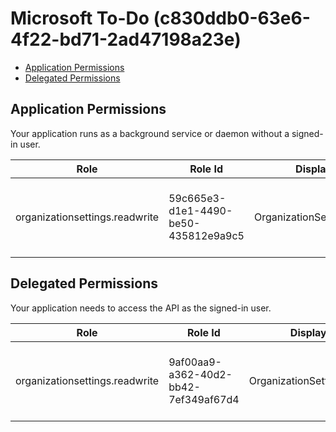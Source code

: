 # Microsoft To-Do (c830ddb0-63e6-4f22-bd71-2ad47198a23e)
- [Application Permissions](#application-permissions)
- [Delegated Permissions](#delegated-permissions)

## Application Permissions
Your application runs as a background service or daemon without a signed-in user.

| Role | Role Id | Display Name | Description |
|---|---|---|---|
| organizationsettings.readwrite | 59c665e3-d1e1-4490-be50-435812e9a9c5 | OrganizationSettings.ReadWrite | This allows access to read and write Organization Settings. |

## Delegated Permissions
Your application needs to access the API as the signed-in user. 

| Role | Role Id | Display Name | Description |
|---|---|---|---|
| organizationsettings.readwrite | 9af00aa9-a362-40d2-bb42-7ef349af67d4 | OrganizationSettings.ReadWrite | This allows access to read and write Organization Settings. |

